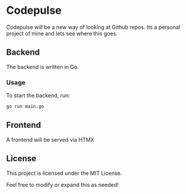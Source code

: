 
# Codepulse

Codepulse will be a new way of looking at Github repos. Its a personal project of mine and lets see where this goes. 

## Backend

The backend is written in Go.

### Usage

To start the backend, run:

```bash
go run main.go
```

## Frontend

A frontend will be served via HTMX 

## License

This project is licensed under the MIT License.

Feel free to modify or expand this as needed!
